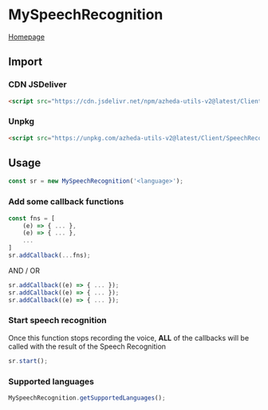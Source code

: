 # MySpeechRecognition

[Homepage](../../README.md)

## Import
### CDN JSDeliver
```html
<script src="https://cdn.jsdelivr.net/npm/azheda-utils-v2@latest/Client/SpeechRecognition/speechrecognition.js"></script>
```
### Unpkg
```html
<script src="https://unpkg.com/azheda-utils-v2@latest/Client/SpeechRecognition/speechrecognition.js"></script>
```

## Usage
```js
const sr = new MySpeechRecognition('<language>');
```

### Add some callback functions
```js
const fns = [
	(e) => { ... },
	(e) => { ... },
	...
]
sr.addCallback(...fns);
```
AND / OR
```js
sr.addCallback((e) => { ... });
sr.addCallback((e) => { ... });
sr.addCallback((e) => { ... });
```

### Start speech recognition
Once this function stops recording the voice, **ALL** of the callbacks will be called with the result of the Speech Recognition
```js
sr.start();
```

### Supported languages
```js
MySpeechRecognition.getSupportedLanguages();
```